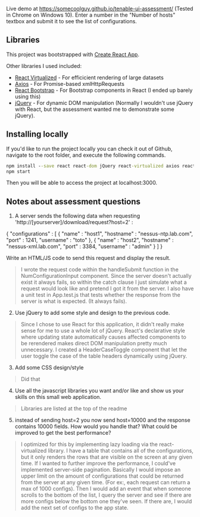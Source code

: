 Live demo at https://somecoolguy.github.io/tenable-ui-assessment/ (Tested in Chrome on Windows 10). 
Enter a number in the "Number of hosts" textbox and submit it to see the list of configurations.

## Libraries
This project was bootstrapped with [Create React App](https://github.com/facebookincubator/create-react-app).

Other libraries I used included:
- [React Virtualized](https://github.com/bvaughn/react-virtualized) - For efficicient rendering of large datasets
- [Axios](https://www.npmjs.com/package/axios) - For Promise-based xmlHttpRequests
- [React Bootstrap](https://react-bootstrap.github.io) - For Bootstrap components in React (I ended up barely using this)
- [jQuery](https://www.npmjs.com/package/jquery) - For dynamic DOM manipulation (Normally I wouldn't use jQuery with React, but the assessment wanted me to demonstrate some jQuery).



## Installing locally
If you'd like to run the project locally you can check it out of Github, navigate to the root folder, and execute the following commands.
```cmd
npm install --save react react-dom jQuery react-virtualized axios react-bootstrap
npm start
```
Then you will be able to access the project at localhost:3000.

## Notes about assessment questions
1) A server sends the following data when requesting 'http://[yourserver]/download/request?host=2'  :

{
"configurations" : [
     {
        "name" : "host1",
        "hostname" : "nessus-ntp.lab.com",
        "port" : 1241,
        "username" : "toto"
     },
     {
        "name" : "host2",
        "hostname" : "nessus-xml.lab.com",
        "port" : 3384,
        "username" : "admin"
     }
 ]
}

Write an HTML/JS code to send this request and display the result.

>I wrote the request code within the handleSubmit function in the NumConfigurationInput component. Since the server doesn't actually exist it always fails, so within the catch clause I just simulate what a request would look like and pretend I got it from the server.
>I also have a unit test in App.test.js that tests whether the response from the server is what is expected. (It always fails).

2) Use jQuery to add some style and design to the previous code.

>Since I chose to use React for this application, it didn't really make sense for me to use a whole lot of jQuery. React's declarative style where updating state automatically causes affected components to be rerendered makes direct DOM manipulation pretty much unnecessary. 
>I created a HeaderCaseToggle component that let the user toggle the case of the table headers dynamically using jQuery.

3) Add some CSS design/style

>Did that

4) Use all the javascript libraries you want and/or like and show us your skills on this small web application.

>Libraries are listed at the top of the readme

5) instead of sending host=2 you now send host=10000 and the response contains 10000 fields. How would you handle that? What could be improved to get the best performance?

>I optimized for this by implementing lazy loading via the react-virtualized library. I have a table that contains all of the configurations, but it only renders the rows that are visible on the screen at any given time. 
>If I wanted to further improve the performance, I could've implemented server-side pagination. Basically I would impose an upper limit on the amount of configurations that could be returned from the server at any given time. (For ex:, each request can return a max of 1000 configs). Then I would add an event that when someone scrolls to the bottom of the list, I query the server and see if there are more configs below the bottom one they've seen. If there are, I would add the next set of configs to the app state.




